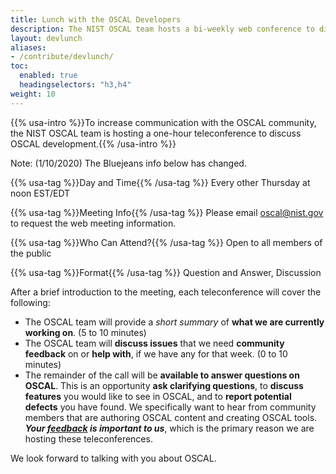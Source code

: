 ```yaml
---
title: Lunch with the OSCAL Developers
description: The NIST OSCAL team hosts a bi-weekly web conference to discuss OSCAL work.
layout: devlunch
aliases:
- /contribute/devlunch/
toc:
  enabled: true
  headingselectors: "h3,h4"
weight: 10
---
```


{{% usa-intro %}}To increase communication with the OSCAL community, the NIST OSCAL team is hosting a one-hour teleconference to discuss OSCAL development.{{% /usa-intro %}}

Note: (1/10/2020) The Bluejeans info below has changed.

{{% usa-tag %}}Day and Time{{% /usa-tag %}} Every other Thursday at noon EST/EDT

{{% usa-tag %}}Meeting Info{{% /usa-tag %}} Please email [oscal@nist.gov](mailto:oscal@nist.gov) to request the web meeting information.

{{% usa-tag %}}Who Can Attend?{{% /usa-tag %}} Open to all members of the public

{{% usa-tag %}}Format{{% /usa-tag %}} Question and Answer, Discussion

After a brief introduction to the meeting, each teleconference will cover the following:

- The OSCAL team will provide a *short summary* of **what we are currently working on**. (5 to 10 minutes)
- The OSCAL team will **discuss issues** that we need **community feedback** on or **help with**, if we have any for that week. (0 to 10 minutes)
- The remainder of the call will be **available to answer questions on OSCAL**. This is an opportunity **ask clarifying questions**, to **discuss features** you would like to see in OSCAL, and to **report potential defects** you have found. We specifically want to hear from community members that are authoring OSCAL content and creating OSCAL tools. ***Your [feedback](/contact/) is important to us***, which is the primary reason we are hosting these teleconferences.

We look forward to talking with you about OSCAL.
